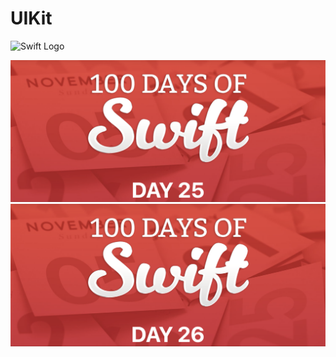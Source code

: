 # UIKit

![Swift Logo](https://cdn-icons-png.flaticon.com/256/919/919833.png)

![Page 1](day25.png)
![Page 1](day26.png)
